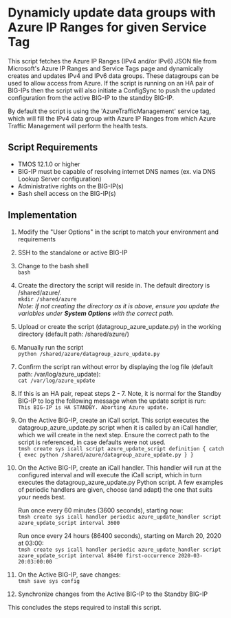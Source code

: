 # Dynamicly update data groups with Azure IP Ranges for given Service Tag

This script fetches the Azure IP Ranges (IPv4 and/or IPv6) JSON file from Microsoft's Azure IP Ranges and Service Tags page and dynamically creates and updates IPv4 and IPv6 data groups. These datagroups can be used to allow access from Azure. If the script is running on an HA pair of BIG-IPs then the script will also initiate a ConfigSync to push the updated configuration from the active BIG-IP to the standby BIG-IP.

By default the script is using the 'AzureTrafficManagement' service tag, which will fill the IPv4 data group with Azure IP Ranges from which Azure Traffic Management will perform the health tests.

## Script Requirements
* TMOS 12.1.0 or higher
* BIG-IP must be capable of resolving internet DNS names (ex. via DNS Lookup Server configuration)
* Administrative rights on the BIG-IP(s)
* Bash shell access on the BIG-IP(s)

## Implementation

1. Modify the "User Options" in the script to match your environment and requirements
2. SSH to the standalone or active BIG-IP
3. Change to the bash shell  
  `bash`
4. Create the directory the script will reside in. The default directory is /shared/azure/.  
  `mkdir /shared/azure`  
  *Note: If not creating the directory as it is above, ensure you update the variables under **System Options** with the correct path.*
5. Upload or create the script (datagroup_azure_update.py) in the working directory (default path: /shared/azure/)
6. Manually run the script  
  `python /shared/azure/datagroup_azure_update.py`
7. Confirm the script ran without error by displaying the log file (default path: /var/log/azure_update):  
  `cat /var/log/azure_update`
8. If this is an HA pair, repeat steps 2 - 7. Note, it is normal for the Standby BIG-IP to log the following message when the update script is run:  
 `This BIG-IP is HA STANDBY. Aborting Azure update.`
9. On the Active BIG-IP, create an iCall script. This script executes the datagroup_azure_update.py script when it is called by an iCall handler, which we will create in the next step. Ensure the correct path to the script is referenced, in case defaults were not used.  
 `tmsh create sys icall script azure_update_script definition { catch { exec python /shared/azure/datagroup_azure_update.py } }`
10. On the Active BIG-IP, create an iCall handler. This handler will run at the configured interval and will execute the iCall script, which in turn executes the datagroup_azure_update.py Python script. A few examples of periodic handlers are given, choose (and adapt) the one that suits your needs best.  

    Run once every 60 minutes (3600 seconds), starting now:  
    `tmsh create sys icall handler periodic azure_update_handler script azure_update_script interval 3600`  
 
    Run once every 24 hours (86400 seconds), starting on March 20, 2020 at 03:00:  
    `tmsh create sys icall handler periodic azure_update_handler script azure_update_script interval 86400 first-occurrence 2020-03-20:03:00:00`

11. On the Active BIG-IP, save changes:  
  `tmsh save sys config`
12. Synchronize changes from the Active BIG-IP to the Standby BIG-IP

This concludes the steps required to install this script.
